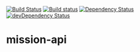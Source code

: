 [![Build Status](https://travis-ci.org/mission-io/mission.api.svg?branch=master)](https://travis-ci.org/mission-io/mission.api)
[![Build status](https://ci.appveyor.com/api/projects/status/5yrke4vg0y5q4h6t?svg=true)](https://ci.appveyor.com/project/natarajanmca11/mission-api)
[![Dependency Status](https://david-dm.org/mission-io/mission.api.svg)](https://david-dm.org/mission-io/mission.api)
[![devDependency Status](https://david-dm.org/mission-io/mission.api/dev-status.svg)](https://david-dm.org/mission-io/mission.api#info=devDependencies)

# mission-api
